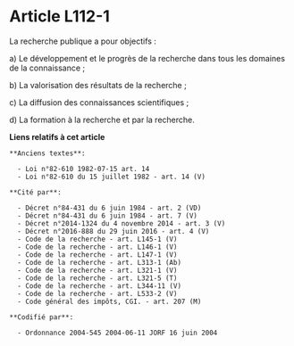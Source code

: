 # Article L112-1

La recherche publique a pour objectifs :

a) Le développement et le progrès de la recherche dans tous les domaines de la connaissance ;

b) La valorisation des résultats de la recherche ;

c) La diffusion des connaissances scientifiques ;

d) La formation à la recherche et par la recherche.

**Liens relatifs à cet article**

	**Anciens textes**:

	  - Loi n°82-610 1982-07-15 art. 14
	  - Loi n°82-610 du 15 juillet 1982 - art. 14 (V)

	**Cité par**:

	  - Décret n°84-431 du 6 juin 1984 - art. 2 (VD)
	  - Décret n°84-431 du 6 juin 1984 - art. 7 (V)
	  - Décret n°2014-1324 du 4 novembre 2014 - art. 3 (V)
	  - Décret n°2016-888 du 29 juin 2016 - art. 4 (V)
	  - Code de la recherche - art. L145-1 (V)
	  - Code de la recherche - art. L146-1 (V)
	  - Code de la recherche - art. L147-1 (V)
	  - Code de la recherche - art. L313-1 (Ab)
	  - Code de la recherche - art. L321-1 (V)
	  - Code de la recherche - art. L321-5 (T)
	  - Code de la recherche - art. L344-11 (V)
	  - Code de la recherche - art. L533-2 (V)
	  - Code général des impôts, CGI. - art. 207 (M)

	**Codifié par**:

	  - Ordonnance 2004-545 2004-06-11 JORF 16 juin 2004
